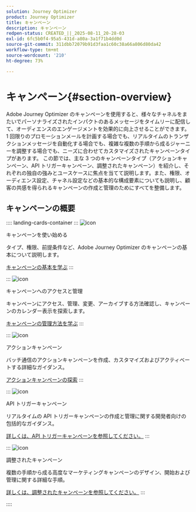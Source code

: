 ```yaml
---
solution: Journey Optimizer
product: Journey Optimizer
title: キャンペーン
description: キャンペーン
redpen-status: CREATED_||_2025-08-11_20-28-03
exl-id: 6fc5b0f4-95a5-431d-a80a-3a1f71b4dd0d
source-git-commit: 311dbb72079b91d3faa1c60c38a66a806d80da42
workflow-type: tm+mt
source-wordcount: '210'
ht-degree: 73%

---
```


# キャンペーン{#section-overview}

Adobe Journey Optimizer のキャンペーンを使用すると、様々なチャネルをまたいでパーソナライズされたインパクトのあるメッセージをタイムリーに配信して、オーディエンスのエンゲージメントを効果的に向上させることができます。1 回限りのプロモーションメールを計画する場合でも、リアルタイムのトランザクションメッセージを自動化する場合でも、複雑な複数の手順から成るジャーニーを調整する場合でも、ニーズに合わせてカスタマイズされたキャンペーンタイプがあります。 この節では、主な 3 つのキャンペーンタイプ（アクションキャンペーン、API トリガーキャンペーン、調整されたキャンペーン）を紹介し、それぞれの独自の強みとユースケースに焦点を当てて説明します。また、権限、オーディエンス設定、チャネル設定などの基本的な構成要素についても説明し、顧客の共感を得られるキャンペーンの作成と管理のためにすべてを整備します。

## キャンペーンの概要

:::: landing-cards-container
:::
![icon](https://cdn.experienceleague.adobe.com/icons/circle-play.svg)

キャンペーンを使い始める

タイプ、権限、前提条件など、Adobe Journey Optimizer のキャンペーンの基本について説明します。

[キャンペーンの基本を学ぶ](../using/campaigns/get-started-with-campaigns.md)
:::

:::
![icon](https://cdn.experienceleague.adobe.com/icons/list-check.svg)

キャンペーンへのアクセスと管理

キャンペーンにアクセス、管理、変更、アーカイブする方法確認し、キャンペーンのカレンダー表示を探索します。

[キャンペーンの管理方法を学ぶ](../using/campaigns/manage-campaigns.md)
:::

:::
![icon](https://cdn.experienceleague.adobe.com/icons/bullseye.svg)

アクションキャンペーン

バッチ通信のアクションキャンペーンを作成、カスタマイズおよびアクティベートする詳細なガイダンス。

[アクションキャンペーンの探索](action-campaigns-landing-page.md)
:::

:::
![icon](https://cdn.experienceleague.adobe.com/icons/code-branch.svg)

API トリガーキャンペーン

リアルタイムの API トリガーキャンペーンの作成と管理に関する開発者向けの包括的なガイダンス。

[詳しくは、API トリガーキャンペーンを参照してください。](api-triggered-campaigns-landing-page.md)
:::

:::
![icon](https://cdn.experienceleague.adobe.com/icons/puzzle-piece.svg)

調整されたキャンペーン

複数の手順から成る高度なマーケティングキャンペーンのデザイン、開始および管理に関する詳細な手順。

[詳しくは、調整されたキャンペーンを参照してください。](orchestrated-campaigns-landing-page.md)
:::

::::
